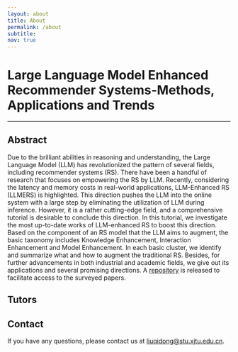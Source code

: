```yaml
---
layout: about
title: About
permalink: /about
subtitle:
nav: true
---
```

# Large Language Model Enhanced Recommender Systems-Methods, Applications and Trends

<!-- <div> -->
<!-- <img src="assets/img/logo.jpg" width="30%" style="margin-left:35%; margin-right:30%"> -->
<!-- <img src="assets/img/padova.jpg" width="100%"> -->
<!-- </div> -->
---

## Abstract
Due to the brilliant abilities in reasoning and understanding, the Large Language Model (LLM) has revolutionized the pattern of several fields, including recommender systems (RS). There have been a handful of research that focuses on empowering the RS by LLM. Recently, considering the latency and memory costs in real-world applications, LLM-Enhanced RS (LLMERS) is highlighted. This direction pushes the LLM into the online system with a large step by eliminating the utilization of LLM during inference. However, it is a rather cutting-edge field, and a comprehensive tutorial is desirable to conclude this direction. In this tutorial, we investigate the most up-to-date works of LLM-enhanced RS to boost this direction. Based on the component of an RS model that the LLM aims to augment, the basic taxonomy includes Knowledge Enhancement, Interaction Enhancement and Model Enhancement. In each basic cluster, we identify and summarize what and how to augment the traditional RS. Besides, for further advancements in both industrial and academic fields, we give out its applications and several promising directions. A [repository](https://github.com/Applied-Machine-Learning-Lab/Awesome-LLM-Enhanced-Recommender-Systems) is released to facilitate access to the surveyed papers.

<!-- ## Submission Instructions

All submissions (.pdf format) must be written in English and use the latest template of ACM SIGIR 2025 available at [http://www.acm.org/publications/proceedings-template](http://www.acm.org/publications/proceedings-template). The concepts and keywords are required. Submissions can be of varying length from 4 to 9 pages. References do not count against the page limit. All submissions must be original and not simultaneously submitted to another journal or conference. 

Papers that include text generated from a large language model (LLM) such as ChatGPT are prohibited unless this produced text is presented as a part of the paper’s experimental analysis. AI tools may be used to edit and polish authors’ work, such as using LLMs for light editing of their own text (e.g., automate grammar checks, word autocorrect, and other editing work), but text “produced entirely” by AI is not allowed. 

All submissions will be double-blind peer reviewed by the program committee and judged by their relevance to the workshop, scientific novelty, and technical quality. 

Please note that at least one of the authors of each accepted paper must register for the workshop and present the paper either remotely or on location (strongly preferred). 

We encourage but do not require authors to release any code and/or datasets associated with their paper.

Submission website: [https://easychair.org/conferences?conf=agentir2025](https://easychair.org/conferences?conf=agentir2025) -->

<!-- ## Important Dates

Time zone: Anywhere on Earth (AoE)

Submission deadline: April 23, 2025

Acceptance notification: May 21, 2025

Agent4IR Workshop: July 17, 2025 -->
<!-- 
## Attendance
- When: July 17, 2025
- Where: 
  - In-person participation: The workshop will be an in-person event and to be held in (TBA), Padova, Italy.
  - Online participation: You can also join the workshop virtually at [Zoom](). -->

<!-- ## Invited Speakers

<!-- TBA -->


## Tutors


## Contact
If you have any questions, please contact us at liuqidong@stu.xjtu.edu.cn.


